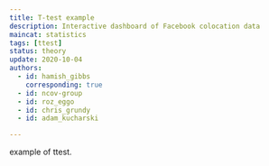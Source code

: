 ```yaml
---
title: T-test example
description: Interactive dashboard of Facebook colocation data
maincat: statistics
tags: [ttest] 
status: theory
update: 2020-10-04
authors:
  - id: hamish_gibbs
    corresponding: true
  - id: ncov-group
  - id: roz_eggo
  - id: chris_grundy
  - id: adam_kucharski

---
```


example of ttest.
